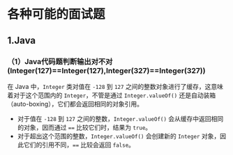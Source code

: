 # 各种可能的面试题

## 1.Java

### **（1）Java代码题判断输出对不对(Integer(127)\==Integer(127),Integer(327)==Integer(327))**

在 Java 中，`Integer` 类对值在 `-128` 到 `127` 之间的整数对象进行了缓存，这意味着对于这个范围内的 `Integer`，不管是通过 `Integer.valueOf()` 还是自动装箱（auto-boxing），它们都会返回相同的对象引用。

- 对于值在 `-128` 到 `127` 之间的整数，`Integer.valueOf()` 会从缓存中返回相同的对象，因而通过 `==` 比较它们时，结果为 `true`。
- 对于超出这个范围的整数，`Integer.valueOf()` 会创建新的 `Integer` 对象，因此它们的引用不同，`==` 比较会返回 `false`。

